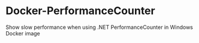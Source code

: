 # Docker-PerformanceCounter
Show slow performance when using .NET PerformanceCounter in Windows Docker image
